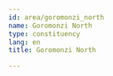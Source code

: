 ```yaml
---
id: area/goromonzi_north
name: Goromonzi North
type: constituency
lang: en
title: Goromonzi North

---
```

